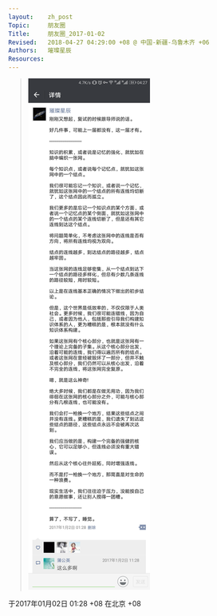 ```yaml
---
layout:    zh_post
Topic:     朋友圈
Title:     朋友圈_2017-01-02
Revised:   2018-04-27 04:29:00 +08 @ 中国-新疆-乌鲁木齐 +06
Authors:   璀璨星辰
Resources:
---
```


> ![max-width: 360px;](figures/2017-01-02+08.svg)

于2017年01月02日 01:28 +08 在北京 +08
